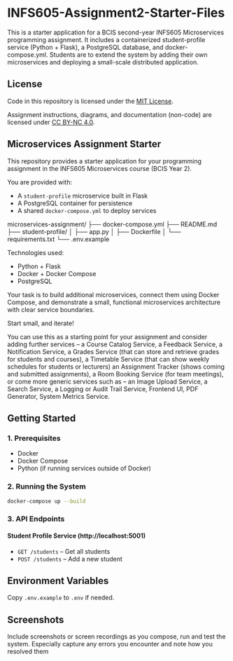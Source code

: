 # INFS605-Assignment2-Starter-Files
This is a starter application for a BCIS second-year INFS605 Microservices programming assignment. It includes a containerized student-profile service (Python + Flask), a PostgreSQL database, and docker-compose.yml. Students are to extend the system by adding their own microservices and deploying a small-scale distributed application.

## License

Code in this repository is licensed under the [MIT License](LICENSE).

Assignment instructions, diagrams, and documentation (non-code) are licensed under [CC BY-NC 4.0](https://creativecommons.org/licenses/by-nc/4.0/).

## Microservices Assignment Starter

This repository provides a starter  application for your programming assignment in the INFS605 Microservices course (BCIS Year 2).

You are provided with:
- A `student-profile` microservice built in Flask
- A PostgreSQL container for persistence
- A shared `docker-compose.yml` to deploy services

microservices-assignment/
├── docker-compose.yml
├── README.md
├── student-profile/
│   ├── app.py
│   ├── Dockerfile
│   └── requirements.txt
└── .env.example

Technologies used:
- Python + Flask
- Docker + Docker Compose
- PostgreSQL

Your task is to build additional microservices, connect them using Docker Compose, and demonstrate a small, functional microservices architecture with clear service boundaries.

Start small, and iterate!

You can use this as a starting point for your assignment and consider adding further services – a Course Catalog Service, a Feedback Service, a Notification Service, a Grades Service (that can store and retrieve grades for students and courses), a Timetable Service	(that can show weekly schedules for students or lecturers) an Assignment Tracker (shows coming and submitted assignments), a Room Booking Service (for team meetings), or come more generic services such as – an Image Upload Service, a Search Service, a Logging or Audit Trail Service, Frontend UI, PDF Generator, System Metrics Service.

## Getting Started

### 1. Prerequisites
- Docker
- Docker Compose
- Python (if running services outside of Docker)

### 2. Running the System
```bash
docker-compose up --build
```

### 3. API Endpoints

#### Student Profile Service (http://localhost:5001)
- `GET /students` – Get all students
- `POST /students` – Add a new student


## Environment Variables

Copy `.env.example` to `.env` if needed.

## Screenshots

Include screenshots or screen recordings as you compose, run and test the system. Especially capture any errors you encounter and note how you resolved them

